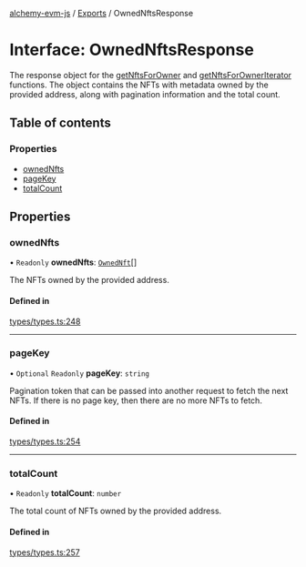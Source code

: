[alchemy-evm-js](../README.md) / [Exports](../modules.md) / OwnedNftsResponse

# Interface: OwnedNftsResponse

The response object for the [getNftsForOwner](../modules.md#getnftsforowner) and
[getNftsForOwnerIterator](../modules.md#getnftsforowneriterator) functions. The object contains the NFTs with
metadata owned by the provided address, along with pagination information and
the total count.

## Table of contents

### Properties

- [ownedNfts](OwnedNftsResponse.md#ownednfts)
- [pageKey](OwnedNftsResponse.md#pagekey)
- [totalCount](OwnedNftsResponse.md#totalcount)

## Properties

### ownedNfts

• `Readonly` **ownedNfts**: [`OwnedNft`](OwnedNft.md)[]

The NFTs owned by the provided address.

#### Defined in

[types/types.ts:248](https://github.com/alchemyplatform/alchemy-evm-js/blob/0259d36/src/types/types.ts#L248)

___

### pageKey

• `Optional` `Readonly` **pageKey**: `string`

Pagination token that can be passed into another request to fetch the next
NFTs. If there is no page key, then there are no more NFTs to fetch.

#### Defined in

[types/types.ts:254](https://github.com/alchemyplatform/alchemy-evm-js/blob/0259d36/src/types/types.ts#L254)

___

### totalCount

• `Readonly` **totalCount**: `number`

The total count of NFTs owned by the provided address.

#### Defined in

[types/types.ts:257](https://github.com/alchemyplatform/alchemy-evm-js/blob/0259d36/src/types/types.ts#L257)
